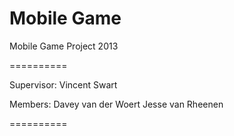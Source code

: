 Mobile Game
==========

Mobile Game Project 2013

==========

Supervisor:
Vincent Swart

Members:
Davey  van der Woert
Jesse van Rheenen

==========
